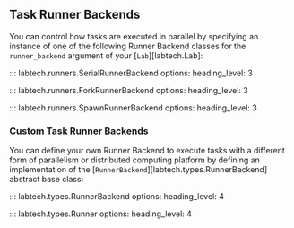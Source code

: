 ## Task Runner Backends

You can control how tasks are executed in parallel by specifying an
instance of one of the following Runner Backend classes for the
`runner_backend` argument of your [`Lab`][labtech.Lab]:

::: labtech.runners.SerialRunnerBackend
    options:
        heading_level: 3

::: labtech.runners.ForkRunnerBackend
    options:
        heading_level: 3

::: labtech.runners.SpawnRunnerBackend
    options:
        heading_level: 3


### Custom Task Runner Backends

You can define your own Runner Backend to execute tasks with a
different form of parallelism or distributed computing platform by
defining an implementation of the
[`RunnerBackend`][labtech.types.RunnerBackend] abstract base class:

::: labtech.types.RunnerBackend
    options:
        heading_level: 4

::: labtech.types.Runner
    options:
        heading_level: 4
